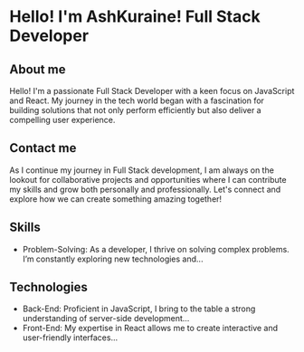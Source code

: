 # Hello! I'm AshKuraine! Full Stack Developer

## About me
Hello! I'm a passionate Full Stack Developer with a keen focus on JavaScript and React. My journey in the tech world began with a fascination for building solutions that not only perform efficiently but also deliver a compelling user experience.

## Contact me
As I continue my journey in Full Stack development, I am always on the lookout for collaborative projects and opportunities where I can contribute my skills and grow both personally and professionally. Let's connect and explore how we can create something amazing together!

## Skills
- Problem-Solving: As a developer, I thrive on solving complex problems. I’m constantly exploring new technologies and...

## Technologies
- Back-End: Proficient in JavaScript, I bring to the table a strong understanding of server-side development...
- Front-End: My expertise in React allows me to create interactive and user-friendly interfaces...
